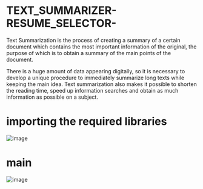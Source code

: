 # TEXT_SUMMARIZER-RESUME_SELECTOR-

Text Summarization is the process of creating a summary of a certain document which contains the most important information of the original, 
the purpose of which is to obtain a summary of the main points of the document. 

There is a huge amount of data appearing digitally, so it is necessary to develop a unique procedure to immediately summarize long texts while keeping the main idea. 
Text summarization also makes it possible to shorten the reading time, speed up information searches and obtain as much information as possible on a subject.



# importing the required libraries
![image](https://user-images.githubusercontent.com/104202659/205438847-1715d3a5-5943-4027-98be-6d29b39145a1.png)

# main
![image](https://user-images.githubusercontent.com/104202659/205438873-547fbb27-95dd-4ee6-9ed6-dc9b00780f63.png)
